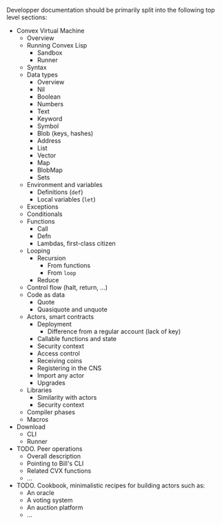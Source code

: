 Developper documentation should be primarily split into the following top level sections:

- Convex Virtual Machine
    - Overview
    - Running Convex Lisp
        - Sandbox
        - Runner
    - Syntax
    - Data types
        - Overview
        - Nil
        - Boolean
        - Numbers
        - Text
        - Keyword
        - Symbol
        - Blob (keys, hashes)
        - Address
        - List
        - Vector
        - Map
        - BlobMap
        - Sets
    - Environment and variables
        - Definitions (`def`)
        - Local variables (`let`)
    - Exceptions
    - Conditionals
    - Functions
        - Call
        - Defn
        - Lambdas, first-class citizen
    - Looping
        - Recursion
            - From functions
            - From `loop`
        - Reduce
    - Control flow (halt, return, ...)
    - Code as data
        - Quote
        - Quasiquote and unquote
    - Actors, smart contracts
        - Deployment
            - Difference from a regular account (lack of key)
        - Callable functions and state
        - Security context
        - Access control
        - Receiving coins
        - Registering in the CNS
        - Import any actor
        - Upgrades
    - Libraries
        - Similarity with actors
        - Security context
    - Compiler phases
    - Macros
- Download
    - CLI
    - Runner
- TODO. Peer operations
    - Overall description
    - Pointing to Bill's CLI
    - Related CVX functions
    - ...
- TODO. Cookbook, minimalistic recipes for building actors such as:
    - An oracle
    - A voting system
    - An auction platform
    - ...
